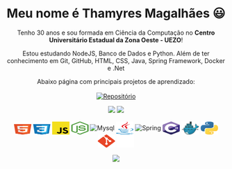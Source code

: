 <div>
  <h1 align="center"> Meu nome é Thamyres Magalhães 😃️</h1>
  <p align="center">Tenho 30 anos e sou formada em Ciência da Computação no <b>Centro Universitário Estadual da Zona Oeste - UEZO</b>!
  </a><br>
  <p align="center">Estou estudando NodeJS, Banco de Dados e Python. Além de ter conhecimento em Git, GitHub, HTML, CSS, Java, Spring Framework, Docker e .Net</h2>
  <p align="center">Abaixo página com principais projetos de aprendizado:</br></br>
  <a href="https://thamyresarm.github.io/" target="_blank"><img alt="Repositório" height="50" width="60" src="https://cdn-icons-png.flaticon.com/512/1064/1064613.png?w=360" target="_blank"></a></p>
</div>

<div align="center">
     <img height="150em" src=https://github-readme-stats.vercel.app/api?username=Thamyresarm&theme=omni&show_icons=true/>
     <img height="150em" src="https://github-readme-stats.vercel.app/api/top-langs/?username=Thamyresarm&theme=omni&hide_border=false&&layout=compact"/>
  </a>
</div>

<div align="center" valign="top"><br>
<img align="center" alt="html" height="30" width="40"src="https://raw.githubusercontent.com/Thamyresarm/dio-formacao-JavaScript/main/DesafiosdeProjetos/Portifolio/data/imgs/html.png" />
<img align="center" alt="css" height="30" width="40"src="https://raw.githubusercontent.com/Thamyresarm/dio-formacao-JavaScript/main/DesafiosdeProjetos/Portifolio/data/imgs/css.png" />
<img align="center" alt="JavaScript" height="30" width="40" src="https://raw.githubusercontent.com/Thamyresarm/dio-formacao-JavaScript/main/DesafiosdeProjetos/Portifolio/data/imgs/js.png"/>
<img align="center" alt="NodeJs" height="30" width="40" src="https://raw.githubusercontent.com/Thamyresarm/dio-formacao-JavaScript/main/DesafiosdeProjetos/Portifolio/data/imgs/nodejs.png" />
<img align="center" alt="Mysql" height="50" width="60"src="https://cdn.jsdelivr.net/gh/devicons/devicon/icons/mysql/mysql-original-wordmark.svg" />
<img align="center" alt="Java" height="30" width="40"src="https://raw.githubusercontent.com/Thamyresarm/dio-formacao-JavaScript/main/DesafiosdeProjetos/Portifolio/data/imgs/java.png" />
<img align="center" alt="Spring" height="30" width="40"src="https://github.com/get-icon/geticon/raw/master/icons/spring.svg" />
<img align="center" alt="csharp" height="30" width="40"src="https://raw.githubusercontent.com/Thamyresarm/dio-formacao-JavaScript/main/DesafiosdeProjetos/Portifolio/data/imgs/csharp.png" />
<img align="center" alt="docker" height="30" width="40"src="https://raw.githubusercontent.com/Thamyresarm/dio-formacao-JavaScript/main/DesafiosdeProjetos/Portifolio/data/imgs/docker.png" />
<img align="center" alt="python" height="30" width="40"src="https://raw.githubusercontent.com/Thamyresarm/dio-formacao-JavaScript/main/DesafiosdeProjetos/Portifolio/data/imgs/python.png" />
<img align="center" alt="git" height="30" width="40" src="https://raw.githubusercontent.com/Thamyresarm/dio-formacao-JavaScript/main/DesafiosdeProjetos/Portifolio/data/imgs/git.png"/>
<img align="center" alt="github" height="30" width="40" src="https://raw.githubusercontent.com/Thamyresarm/dio-formacao-JavaScript/main/DesafiosdeProjetos/Portifolio/data/imgs/github.png"/>
  
  </div><br>

<div align="center">
  <a href="https://www.linkedin.com/in/thamyres-magalhaes/" target="_blank"><img src="https://img.shields.io/badge/-LinkedIn-%230077B5?style=for-the-badge&logo=linkedin&logoColor=white" target="_blank"></a>
</div>


